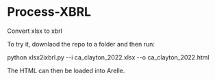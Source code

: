 # Process-XBRL
Convert xlsx to xbrl

To try it, downlaod the repo to a folder and then run:

python xlsx2ixbrl.py --i ca_clayton_2022.xlsx --o ca_clayton_2022.html

The HTML can then be loaded into Arelle.
